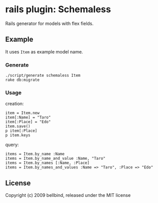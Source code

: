 # rails plugin: Schemaless

Rails generator for models with flex fields.

## Example

It uses `Item` as example model name.

### Generate

    ./script/generate schemaless Item
    rake db:migrate

### Usage

creation:

    item = Item.new
    item[:Name] = "Taro"
    item[:Place] = "Edo"
    item.save()
    p item[:Place]
    p item.keys

query:

    items = Item.by_name :Name
    items = Item.by_name_and_value :Name, "Taro"
    items = Item.by_names [:Name, :Place]
    items = Item.by_names_and_values :Name => "Taro", :Place => "Edo" 

## License

Copyright (c) 2009 bellbind, released under the MIT license
